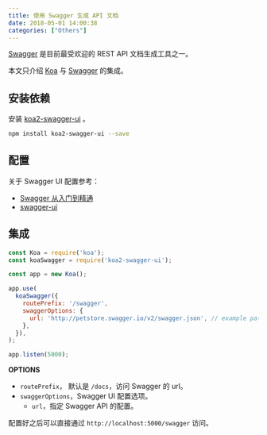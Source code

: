 ```yaml
---
title: 使用 Swagger 生成 API 文档
date: 2018-05-01 14:00:38
categories: ["Others"]
---
```


[Swagger](https://swagger.io/) 是目前最受欢迎的 REST API 文档生成工具之一。



本文只介绍 [Koa](https://github.com/koajs/koa) 与 [Swagger](https://swagger.io/) 的集成。

## 安装依赖

安装 [koa2-swagger-ui](https://www.npmjs.com/package/koa2-swagger-ui) 。

```bash
npm install koa2-swagger-ui --save
```

## 配置

关于 Swagger UI 配置参考：

- [Swagger 从入门到精通](https://huangwenchao.gitbooks.io/swagger/content/)
- [swagger-ui](https://github.com/swagger-api/swagger-ui/blob/master/docs/usage/configuration.md)

## 集成

```javascript
const Koa = require('koa');
const koaSwagger = require('koa2-swagger-ui');

const app = new Koa();

app.use(
  koaSwagger({
    routePrefix: '/swagger',
    swaggerOptions: {
      url: 'http://petstore.swagger.io/v2/swagger.json', // example path to json
    },
  }),
);

app.listen(5000);
```

**OPTIONS**

- `routePrefix`， 默认是 `/docs`，访问 Swagger 的 url。
- `swaggerOptions`，Swagger UI 配置选项。
  - `url`，指定 Swagger API 的配置。

配置好之后可以直接通过 `http://localhost:5000/swagger` 访问。
